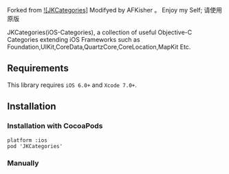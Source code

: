 Forked from [![JKCategories]](https://github.com/shaojiankui/JKCategories)
Modifyed by AFKisher 。 Enjoy my Self; 请使用原版

JKCategories(iOS-Categories), a collection of useful Objective-C Categories extending iOS Frameworks such as Foundation,UIKit,CoreData,QuartzCore,CoreLocation,MapKit Etc.

## Requirements
This library requires `iOS 6.0+` and `Xcode 7.0+`.

## Installation

### Installation with CocoaPods

    platform :ios
    pod 'JKCategories'
 	
### Manually



